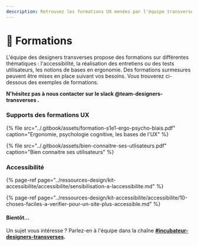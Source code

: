 ```yaml
---
description: Retrouvez les formations UX menées par l'équipe transverse.
---
```


# 💎 Formations

L'équipe des designers transverses propose des formations sur différentes thématiques : l'accessibilité, la réalisation des entretiens ou des tests utilisateurs, les notions de bases en ergonomie. Des formations surmesures peuvent être mises en place suivant vos besoins. Vous trouverez ci-dessous des exemples de formations.

**N'hésitez pas à nous contacter sur le slack @team-designers-transverses .**

### Supports des formations UX

{% file src="../.gitbook/assets/formation-s1e1-ergo-psycho-biais.pdf" caption="Ergonomie, psychologie cognitive, les bases de l\'UX" %}

{% file src="../.gitbook/assets/bien-connaitre-ses-utlisateurs.pdf" caption="Bien connaitre ses utilisateurs" %}

### Accessibilité

{% page-ref page="../ressources-design/kit-accessibilite/accessibilite/sensibilisation-a-laccessibilite.md" %}

{% page-ref page="../ressources-design/kit-accessibilite/accessibilite/10-choses-faciles-a-verifier-pour-un-site-plus-accessible.md" %}

#### Bientôt...

Un sujet vous intéresse ? Parlez-en à l'équipe dans la chaîne [**\#incubateur-designers-transverses**](https://startups-detat.slack.com/archives/C010EFL3EQ4)**.**

